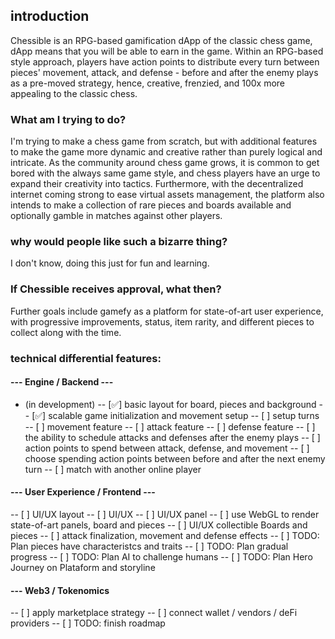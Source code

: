 
## introduction
Chessible is an RPG-based gamification dApp of the classic chess game, dApp means that you will be able to earn in the game. Within an RPG-based style approach, players have action points to distribute every turn between pieces' movement, attack, and defense - before and after the enemy plays as a pre-moved strategy, hence, creative, frenzied, and 100x more appealing to the classic chess. 

### What am I trying to do?
I'm trying to make a chess game from scratch, but with additional features to make the game more dynamic and creative rather than purely logical and intricate. As the community around chess game grows, it is common to get bored with the always same game style, and chess players have an urge to expand their creativity into tactics. Furthermore, with the decentralized internet coming strong to ease virtual assets management, the platform also intends to make a collection of rare pieces and boards available and optionally gamble in matches against other players.

### why would people like such a bizarre thing?
I don't know, doing this just for fun and learning.

### If Chessible receives approval, what then?
Further goals include gamefy as a platform for state-of-art user experience, with progressive improvements, status, item rarity, and different pieces to collect along with the time.

### technical differential features:
#### --- Engine / Backend ---
- (in development)
-- [✅] basic layout for board, pieces and background
-- [✅] scalable game initialization and movement setup
-- [ ] setup turns
-- [ ] movement feature
-- [ ] attack feature
-- [ ] defense feature
-- [ ] the ability to schedule attacks and defenses after the enemy plays
-- [ ] action points to spend between attack, defense, and movement
-- [ ] choose spending action points between before and after the next enemy turn
-- [ ] match with another online player

#### --- User Experience / Frontend ---
-- [ ] UI/UX layout
-- [ ] UI/UX
-- [ ] UI/UX panel
-- [ ] use WebGL to render state-of-art panels, board and pieces
-- [ ] UI/UX collectible Boards and pieces
-- [ ] attack finalization, movement and defense effects
-- [ ] TODO: Plan pieces have characteristcs and traits
-- [ ] TODO: Plan gradual progress
-- [ ] TODO: Plan AI to challenge humans
-- [ ] TODO: Plan Hero Journey on Plataform and storyline

#### --- Web3 / Tokenomics
-- [ ] apply marketplace strategy
-- [ ] connect wallet / vendors / deFi providers
-- [ ] TODO: finish roadmap
 



